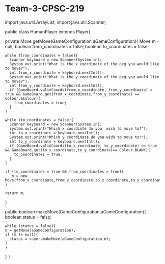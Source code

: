 # Team-3-CPSC-219

import java.util.ArrayList;
import java.util.Scanner;


public class HumanPlayer extends Player{

  private Move getMove(GameConfiguration aGameConfiguration){
    Move m = null;
    boolean from_coordinates = false;
    boolean to_coordinates = false;

    while (from_coordinates = false){
      Scanner keyboard = new Scanner(System.in);
      System.out.print("What is the x coordinate of the peg you would like to move?");
      int from_x_coordinate = keyboard.nextInt();
      System.out.print("What is the y coordinate of the peg you would like to move?");
      int from_y_coordinate = keyboard.nextInt();
      if (GameBoard.validCoords(from_x_coordinate, from_y_coordinate) = true && GameBoard.get(from_x_coordinate,from_y_coordinate) == Colour.aColour){
        from_coordinates = true;
      }
    }

    while (to_coordinates = false){
      Scanner keyboard = new Scanner(System.in);
      System.out.print("Which x coordinte do you  wish to move to?");
      int to_x_coordinate = keyboard.nextInt();
      System.out.print("Which y coordinate do you widh to move to?");
      int to_y_coordinate = keyboard.nextInt();
      if (GameBoard.validCoords(to_x_coordinate, to_y_coordinate) == true && GameBoard.get(to_x_coordinate,to_y_coordinate)== Colour.BLANK){
        to_coordinates = true;
      }
    }

    if (to_coordinates = true && from_coordinates = true){
       m = new Move(from_x_coordinate,from_y_coordinate,to_x_coordinate,to_y_coordinate,colour);
    }

    return m;
  }

  public boolean makeMove(GameConfiguration aGameConfiguration){
    boolean status = false;

    while (status = false){
    m = getMove(aGameConfiguration);
    if (m != null){
      status = super.makeMove(aGameConfiguration,m);
    }
    }
  }
}
